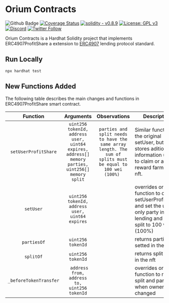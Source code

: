 # Orium Contracts

![Github Badge](https://github.com/OriumNetwork/orium-aavegotchi-lending/actions/workflows/master.yaml/badge.svg)
[![Coverage Status](https://coveralls.io/repos/github/OriumNetwork/orium-contracts/badge.svg?branch=master)](https://coveralls.io/github/OriumNetwork/orium-contracts?branch=master)
[![solidity - v0.8.9](https://img.shields.io/static/v1?label=solidity&message=v0.8.9&color=2ea44f&logo=solidity)](https://github.com/OriumNetwork)
[![License: GPL v3](https://img.shields.io/badge/License-GPLv3-blue.svg)](https://www.gnu.org/licenses/gpl-3.0)
[![Discord](https://img.shields.io/discord/1009147970832322632?label=discord&logo=discord&logoColor=white)](https://discord.gg/NaNTgPK5rx)
[![Twitter Follow](https://img.shields.io/twitter/follow/oriumnetwork?label=Follow&style=social)](https://twitter.com/OriumNetwork)

Orium Contracts is a Hardhat Solidity project that implements ERC4907ProfitShare a 
extension to [ERC4907](https://github.com/ethereum/EIPs/blob/master/EIPS/eip-4907.md) lending protocol standard.

## Run Locally
```shell
npx hardhat test
```

## New Functions Added

The following table describes the main changes and functions in ERC4907ProfitShare smart contract.

|  **Function**  	|    **Arguments**    	|                           **Observations**                                                    	                            | **Description**                                                                                                                	|
|:-----------:	|:----------------:	|:-----------------------------------------------------------------------------------------------------------------------:|--------------------------------------------------------------------------------------------------------------------------------	|
|    `setUserProfitShare`   	|      `uint256 tokenId, address user, uint64 expires, address[] memory parties, uint256[] memory split`      	|                `parties and split needs to have the same array length. The sum of splits must be equal to 100 wei (100%) `                             	                | Similar function to the original setUser, but now stores aditional information usefull to claim or air drop reward farmed by nft.                                                      	|
|  `setUser` 	|   `uint256 tokenId, address user, uint64 expires`   	|  	 | overrides original function to call setUserProfitShare and set the user as only party in the lending and the split to 100 wei (100%)                                               	|
|   `partiesOf`  	|   `uint256 tokenId`   	|                                              	                | returns parties setted in the nft                             	|
| `splitOf` 	| `uint256 tokenId` 	|  	 | returns split setted in the nft                        	|
|  `_beforeTokenTransfer`  	|     ` address from, address to, uint256 tokenId`     	|                                                                    	                        | overrides original function to reset split and parties when ownership is changed 	|
